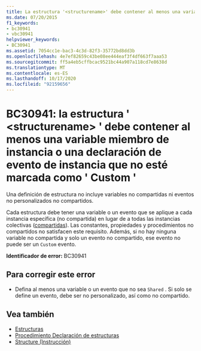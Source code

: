 ```yaml
---
title: La estructura '<structurename>' debe contener al menos una variable miembro de instancia o una declaración de evento de instancia que no esté marcada como 'Custom'
ms.date: 07/20/2015
f1_keywords:
- bc30941
- vbc30941
helpviewer_keywords:
- BC30941
ms.assetid: 7054cc1e-bac3-4c3d-82f3-35772bd8dd3b
ms.openlocfilehash: 4e7ef82659c43be08ee444eaf3f4df663f7aaa53
ms.sourcegitcommit: ff5a4eb5cffbcac9521bc44a907a118cd7e8638d
ms.translationtype: MT
ms.contentlocale: es-ES
ms.lasthandoff: 10/17/2020
ms.locfileid: "92159656"
---
```

# <a name="bc30941-structure-structurename-must-contain-at-least-one-instance-member-variable-or-at-least-one-instance-event-declaration-not-marked-custom"></a>BC30941: la estructura ' \<structurename> ' debe contener al menos una variable miembro de instancia o una declaración de evento de instancia que no esté marcada como ' Custom '

Una definición de estructura no incluye variables no compartidas ni eventos no personalizados no compartidos.

 Cada estructura debe tener una variable o un evento que se aplique a cada instancia específica (no compartida) en lugar de a todas las instancias colectivas ([compartidas](../modifiers/shared.md)). Las constantes, propiedades y procedimientos no compartidos no satisfacen este requisito. Además, si no hay ninguna variable no compartida y solo un evento no compartido, ese evento no puede ser un `Custom` evento.

 **Identificador de error:** BC30941

## <a name="to-correct-this-error"></a>Para corregir este error

- Defina al menos una variable o un evento que no sea `Shared` . Si solo se define un evento, debe ser no personalizado, así como no compartido.

## <a name="see-also"></a>Vea también

- [Estructuras](../../programming-guide/language-features/data-types/structures.md)
- [Procedimiento Declaración de estructuras](../../programming-guide/language-features/data-types/how-to-declare-a-structure.md)
- [Structure (Instrucción)](../statements/structure-statement.md)
